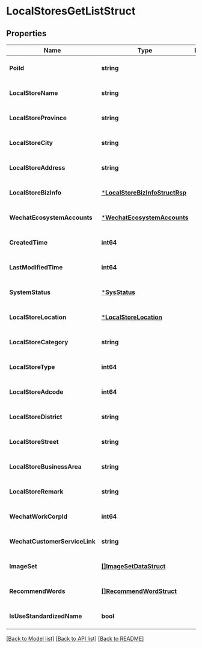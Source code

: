 # LocalStoresGetListStruct

## Properties
Name | Type | Description | Notes
------------ | ------------- | ------------- | -------------
**PoiId** | **string** |  | [optional] [default to null]
**LocalStoreName** | **string** |  | [optional] [default to null]
**LocalStoreProvince** | **string** |  | [optional] [default to null]
**LocalStoreCity** | **string** |  | [optional] [default to null]
**LocalStoreAddress** | **string** |  | [optional] [default to null]
**LocalStoreBizInfo** | [***LocalStoreBizInfoStructRsp**](local_store_biz_info_struct_rsp.md) |  | [optional] [default to null]
**WechatEcosystemAccounts** | [***WechatEcosystemAccounts**](wechat_ecosystem_accounts.md) |  | [optional] [default to null]
**CreatedTime** | **int64** |  | [optional] [default to null]
**LastModifiedTime** | **int64** |  | [optional] [default to null]
**SystemStatus** | [***SysStatus**](SysStatus.md) |  | [optional] [default to null]
**LocalStoreLocation** | [***LocalStoreLocation**](local_store_location.md) |  | [optional] [default to null]
**LocalStoreCategory** | **string** |  | [optional] [default to null]
**LocalStoreType** | **int64** |  | [optional] [default to null]
**LocalStoreAdcode** | **int64** |  | [optional] [default to null]
**LocalStoreDistrict** | **string** |  | [optional] [default to null]
**LocalStoreStreet** | **string** |  | [optional] [default to null]
**LocalStoreBusinessArea** | **string** |  | [optional] [default to null]
**LocalStoreRemark** | **string** |  | [optional] [default to null]
**WechatWorkCorpId** | **int64** |  | [optional] [default to null]
**WechatCustomerServiceLink** | **string** |  | [optional] [default to null]
**ImageSet** | [**[]ImageSetDataStruct**](image_set_data_struct.md) |  | [optional] [default to null]
**RecommendWords** | [**[]RecommendWordStruct**](recommend_word_struct.md) |  | [optional] [default to null]
**IsUseStandardizedName** | **bool** |  | [optional] [default to null]

[[Back to Model list]](../README.md#documentation-for-models) [[Back to API list]](../README.md#documentation-for-api-endpoints) [[Back to README]](../README.md)


